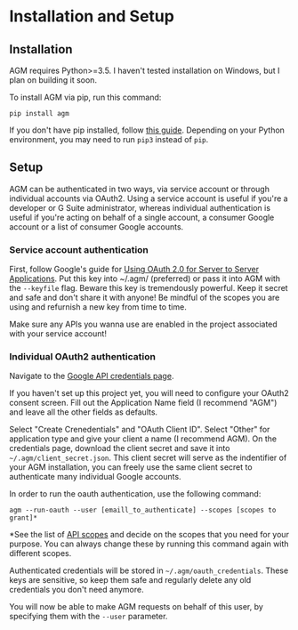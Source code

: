 # Installation and Setup

## Installation

AGM requires Python>=3.5. I haven't tested installation on Windows, but I plan on building it soon.

To install AGM via pip, run this command:
```
pip install agm
```
If you don't have pip installed, follow [this guide](https://docs.python-guide.org/starting/installation/). Depending on your Python environment, you may need to run `pip3` instead of `pip`.

## Setup

AGM can be authenticated in two ways, via service account or through individual accounts via OAuth2. Using a service account is useful if you're a developer or G Suite administrator, whereas individual authentication is useful if you're acting on behalf of a single account, a consumer Google account or a list of consumer Google accounts.

### Service account authentication

First, follow Google's guide for [Using OAuth 2.0 for Server to Server Applications](https://developers.google.com/identity/protocols/OAuth2ServiceAccount#creatinganaccount). Put this key into ~/.agm/ (preferred) or pass it into AGM with the `--keyfile` flag. Beware this key is tremendously powerful. Keep it secret and safe and don't share it with anyone! Be mindful of the scopes you are using and refurnish a new key from time to time.

Make sure any APIs you wanna use are enabled in the project associated with your service account!


### Individual OAuth2 authentication

Navigate to the [Google API credentials page](https://console.developers.google.com/apis/credentials).

If you haven't set up this project yet, you will need to configure your OAuth2 consent screen. Fill out the Application Name field (I recommend "AGM") and leave all the other fields as defaults.

Select "Create Crenedentials" and "OAuth Client ID". Select "Other" for application type and give your client a name (I recommend AGM). On the credentials page, download the client secret and save it into `~/.agm/client_secret.json`. This client secret will serve as the indentifier of your AGM installation, you can freely use the same client secret to authenticate many individual Google accounts.

In order to run the oauth authentication, use the following command:
```
agm --run-oauth --user [emaill_to_authenticate] --scopes [scopes to grant]*
```

\*See the list of [API scopes](https://developers.google.com/identity/protocols/googlescopes) and decide on the scopes that you need for your purpose. You can always change these by running this command again with different scopes.

Authenticated credentials will be stored in `~/.agm/oauth_credentials`. These keys are sensitive, so keep them safe and regularly delete any old credentials you don't need anymore.

You will now be able to make AGM requests on behalf of this user, by specifying them with the `--user` parameter.
